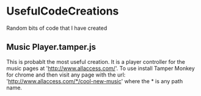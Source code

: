 # UsefulCodeCreations
Random bits of code that I have created

Music Player.tamper.js
-------------------------
This is probablt the most useful creation. It is a player controller for the music pages at 'http://www.allaccess.com/'. To use install Tamper Monkey for chrome and then visit any page with the url: 'http://www.allaccess.com/*/cool-new-music' where the * is any path name.
